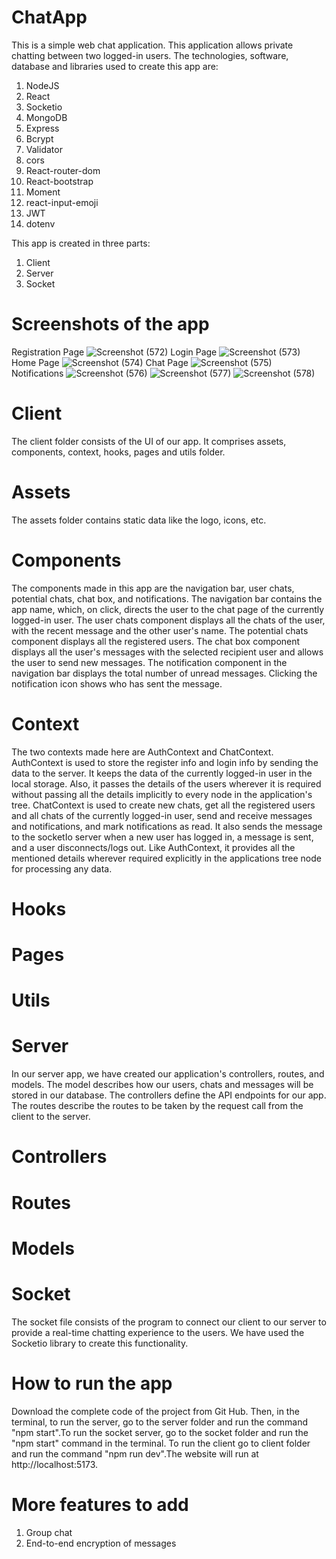 # ChatApp
 This is a simple web chat application. This application allows private chatting between two logged-in users.
 The technologies, software, database and libraries used to create this app are:
  1. NodeJS
  2. React
  3. Socketio
  4. MongoDB
  5. Express
  6. Bcrypt
  7. Validator
  8. cors
  9. React-router-dom
  10. React-bootstrap
  11. Moment
  12. react-input-emoji
  13. JWT
  14. dotenv

This app is created in three parts:
 1. Client
 2. Server
 3. Socket

# Screenshots of the app
Registration Page
![Screenshot (572)](https://github.com/Pranav2092/ChatApp/assets/130064033/fc6b894a-ccc0-4979-9093-1f22fad489c8)
Login Page
![Screenshot (573)](https://github.com/Pranav2092/ChatApp/assets/130064033/a01d066b-3e4e-4434-8f18-489e83bd813f)
Home Page
![Screenshot (574)](https://github.com/Pranav2092/ChatApp/assets/130064033/e5947496-65aa-4b82-a13f-6d3df357c9a9)
Chat Page
![Screenshot (575)](https://github.com/Pranav2092/ChatApp/assets/130064033/0841fdd5-4b66-468e-b699-d3c665effb1c)
Notifications
![Screenshot (576)](https://github.com/Pranav2092/ChatApp/assets/130064033/0effe1a0-1e7c-4ae8-9476-7387b1ada1a2)
![Screenshot (577)](https://github.com/Pranav2092/ChatApp/assets/130064033/a6333e8e-da9a-4f67-8235-9a3bb7bd3d35)
![Screenshot (578)](https://github.com/Pranav2092/ChatApp/assets/130064033/be8592da-faa5-4a74-8cc7-f39d4148cc33)

# Client

The client folder consists of the UI of our app. It comprises assets, components, context, hooks, pages and utils folder. 

 # Assets

 The assets folder contains static data like the logo, icons, etc.

 # Components
 The components made in this app are the navigation bar, user chats, potential chats, chat box, and notifications.
 The navigation bar contains the app name, which, on click, directs the user to the chat page of the currently logged-in user. The user chats component displays all the chats of the user, with the recent message and the other user's name. The potential chats component displays all the registered users. The chat box component displays all the user's messages with the selected recipient user and allows the user to send new messages. The notification component in the navigation bar displays the total number of unread messages. Clicking the notification icon shows who has sent the message.
 # Context
 The two contexts made here are AuthContext and ChatContext.
 AuthContext is used to store the register info and login info by sending the data to the server. It keeps the data of the currently logged-in user in the local storage. Also, it passes the details of the users wherever it is required without passing all the details implicitly to every node in the application's tree. 
 ChatContext is used to create new chats, get all the registered users and all chats of the currently logged-in user, send and receive messages and notifications, and mark notifications as read. It also sends the message to the socketIo server when a new user has logged in, a message is sent, and a user disconnects/logs out. Like AuthContext, it provides all the mentioned details wherever required  explicitly in the applications tree node for processing any data.
 
 # Hooks
 
 # Pages
 
 # Utils

# Server

In our server app, we have created our application's controllers, routes, and models. The model describes how our users, chats and messages will be stored in our database. The controllers define the API endpoints for our app. The routes describe the routes to be taken by the request call from the client to the server.

 # Controllers
 
 # Routes
 
 # Models

# Socket

The socket file consists of the program to connect our client to our server to provide a real-time chatting experience to the users. We have used the Socketio library to create this functionality.

# How to run the app
Download the complete code of the project from Git Hub. Then, in the terminal, to run the server, go to the server folder and run the command "npm start".To run the socket server, go to the socket folder and run the "npm start" command in the terminal. To run the client go to client folder and run the command "npm run dev".The website will run at http://localhost:5173.
# More features to add
1. Group chat
2. End-to-end encryption of messages

